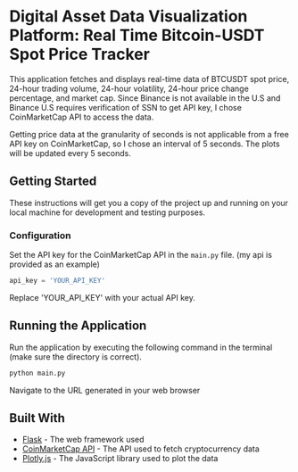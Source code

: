 # Digital Asset Data Visualization Platform: Real Time Bitcoin-USDT Spot Price Tracker

This application fetches and displays real-time data of BTCUSDT spot price, 24-hour trading volume, 24-hour volatility, 24-hour price change percentage, and market cap. Since Binance is not available in the U.S and Binance U.S requires verification of SSN to get API key, I chose CoinMarketCap API to access the data. 

Getting price data at the granularity of seconds is not applicable from a free API key on CoinMarketCap, so I chose an interval of 5 seconds. The plots will be updated every 5 seconds.

## Getting Started

These instructions will get you a copy of the project up and running on your local machine for development and testing purposes.


### Configuration

Set the API key for the CoinMarketCap API in the `main.py` file. (my api is provided as an example)

```python
api_key = 'YOUR_API_KEY'
```

Replace 'YOUR_API_KEY' with your actual API key.

## Running the Application

Run the application by executing the following command in the terminal (make sure the directory is correct).

```bash
python main.py
```

Navigate to the URL generated in your web browser

## Built With

* [Flask](https://flask.palletsprojects.com/) - The web framework used
* [CoinMarketCap API](https://coinmarketcap.com/api/) - The API used to fetch cryptocurrency data
* [Plotly.js](https://plotly.com/javascript/) - The JavaScript library used to plot the data
